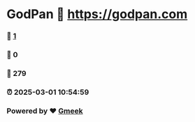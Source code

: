 # GodPan :link: https://godpan.com 
### :page_facing_up: [1](https://godpan.com/tag.html) 
### :speech_balloon: 0 
### :hibiscus: 279 
### :alarm_clock: 2025-03-01 10:54:59 
### Powered by :heart: [Gmeek](https://github.com/Meekdai/Gmeek)

